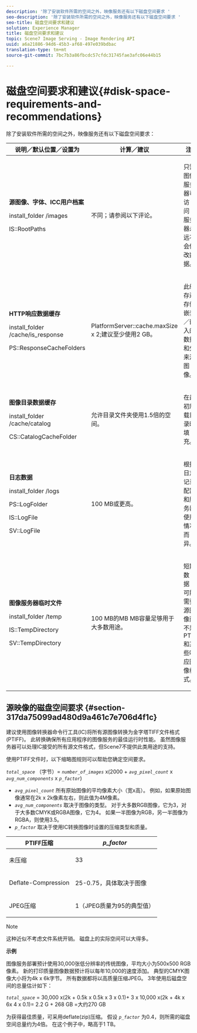 ```yaml
---
description: '除了安装软件所需的空间之外，映像服务还有以下磁盘空间要求 '
seo-description: '除了安装软件所需的空间之外，映像服务还有以下磁盘空间要求 '
seo-title: 磁盘空间要求和建议
solution: Experience Manager
title: 磁盘空间要求和建议
topic: Scene7 Image Serving - Image Rendering API
uuid: a6a21886-94d6-45b3-af68-497e039bdbac
translation-type: tm+mt
source-git-commit: 7bc7b3a86fbcdc57cfdc31745fae3afc06e44b15

---
```



# 磁盘空间要求和建议{#disk-space-requirements-and-recommendations}

除了安装软件所需的空间之外，映像服务还有以下磁盘空间要求：

<table id="table_0AE363AB76304F258A19E43500FE8423"> 
 <thead> 
  <tr> 
   <th class="entry"> <b>说明／默认位置／设置为</b> </th> 
   <th class="entry"> <b>计算／建议</b> </th> 
   <th class="entry"> <b>注释</b> </th> 
  </tr> 
 </thead>
 <tbody> 
  <tr> 
   <td> <p><b>源图像、字体、ICC用户档案</b> </p> <p> <span class="filepath"> <span class="varname"> install_folder </span>/images </span><span class="codeph"></span> </p> <p> <span class="codeph"> IS::RootPaths </span> </p> </td> 
   <td> <p>不同；请参阅以下评论。 </p> </td> 
   <td> <p>只需图像服务器可访问；服务器永远不会修改数据。 </p> </td> 
  </tr> 
  <tr> 
   <td> <p><b>HTTP响应数据缓存</b> </p> <p> <span class="filepath"> <span class="varname"> install_folder </span>/cache/is_response </span> </p> <p> <span class="codeph"> PS::ResponseCacheFolders </span> </p> </td> 
   <td> <p> <span class="codeph"> PlatformServer::cache.maxSize </span> x 2;建议至少使用2 GB。 </p> </td> 
   <td> <p>此缓存还存储嵌套／嵌入的数据和外来源图像。 </p> </td> 
  </tr> 
  <tr> 
   <td> <p><b>图像目录数据缓存</b> </p> <p> <span class="filepath"> <span class="varname"> install_folder </span>/cache/catalog </span> </p> <p> <span class="codeph"> CS::CatalogCacheFolder </span> </p> </td> 
   <td> <p>允许目录文件夹使用1.5倍的空间。 </p> </td> 
   <td> <p>在最初加载目录时填充。 </p> </td> 
  </tr> 
  <tr> 
   <td> <p><b>日志数据</b> </p> <p> <span class="filepath"> <span class="varname"> install_folder </span>/logs </span> </p> <p> <span class="codeph"> PS::LogFolder </span> </p> <p> <span class="codeph"> IS::LogFile </span> </p> <p> <span class="codeph"> SV::LogFile </span> </p> </td> 
   <td> <p>100 MB或更高。 </p> </td> 
   <td> <p>根据日志记录配置和服务器使用情况而异。 </p> </td> 
  </tr> 
  <tr> 
   <td> <p><b>图像服务器临时文件</b> </p> <p> <span class="filepath"> <span class="varname"> install_folder </span>/temp </span> </p> <p> <span class="codeph"> IS::TempDirectory </span> </p> <p> <span class="codeph"> SV::TempDirectory </span> </p> </td> 
   <td> <p>100 MB的MB MB容量足够用于大多数用途。 </p> </td> 
   <td> <p>短期数据；可能需要源图像而不是PTIFF和某些响应图像格式。 </p> </td> 
  </tr> 
 </tbody> 
</table>

## 源映像的磁盘空间要求 {#section-317da75099ad480d9a461c7e706d4f1c}

建议使用图像转换器命令行工具(IC)将所有源图像转换为金字塔TIFF文件格式(PTIFF)。 此转换确保所有应用程序的图像服务的最佳运行时性能。 虽然图像服务器可以处理IC接受的所有源文件格式，但Scene7不提供此类用途的支持。

使用PTIFF文件时，以下缩略图规则可以帮助您确定空间要求。

*`total_space`* （字节）= *`number_of_images`* x(2000 + *`avg_pixel_count`* x *`avg_num_components`* x *`p_factor`*)

* *`avg_pixel_count`* 所有原始图像的平均像素大小（宽x高）。 例如，如果原始图像通常在2k x 2k像素左右，则此值为4M像素。
* *`avg_num_components`* 取决于图像的类型。 对于大多数RGB图像，它为3，对于大多数CMYK或RGBA图像，它为4。 如果一半图像为RGB，另一半图像为RGBA，则使用3.5。
* *`p_factor`* 取决于使用IC转换图像时设置的压缩类型和质量。

<table id="table_89995BECF30243569954819D07DA2A2F"> 
 <thead> 
  <tr> 
   <th class="entry"> <b>PTIFF压缩</b> </th> 
   <th class="entry"> <b><i>p_factor</i></b> </th> 
  </tr> 
 </thead>
 <tbody> 
  <tr> 
   <td> <p>未压缩 </p> </td> 
   <td> <p> 33 </p> </td> 
  </tr> 
  <tr> 
   <td> <p>Deflate-Compression </p> </td> 
   <td> <p> 25-0.75，具体取决于图像 </p> </td> 
  </tr> 
  <tr> 
   <td> <p>JPEG压缩 </p> </td> 
   <td> <p> 1（JPEG质量为95的典型值） </p> </td> 
  </tr> 
 </tbody> 
</table>

>[!NOTE]
>
>这种近似不考虑文件系统开销。 磁盘上的实际空间可以大得多。

**示例**

图像服务部署预计使用30,000张低分辨率的传统图像，平均大小为500x500 RGB像素。 新的打印质量图像数据预计将以每年10,000的速度添加。 典型的CMYK图像大小将为4k x 6k字节。 所有数据都将以高质量压缩JPEG。 3年使用后磁盘空间的总量估计如下：

*`total_space`* = 30,000 x(2k + 0.5k x 0.5k x 3 x 0.1)+ 3 x 10,000 x(2k + 4k x 6x 4 x 0.1)= 2.2 G + 268 GB =大约270 GB

为获得最佳质量，可采用deflate(zip)压缩。 假设 *`p_factor`* 为0.4，则所需的磁盘空间总量约为4倍。 在这个例子中，略高于1 TB。
